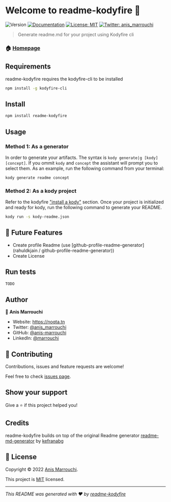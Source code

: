 # Welcome to readme-kodyfire 👋
![Version](https://img.shields.io/badge/version-0.0.4-blue.svg?cacheSeconds=2592000)
[![Documentation](https://img.shields.io/badge/documentation-yes-brightgreen.svg)](https://github.com/nooqta/kodyfire#install-a-kody)
[![License: MIT](https://img.shields.io/badge/License-MIT-yellow.svg)](https://github.com/nooqta/kodyfire/blob/main/LICENSE)
[![Twitter: anis\_marrouchi](https://img.shields.io/twitter/follow/anis\_marrouchi.svg?style=social)](https://twitter.com/anis\_marrouchi)

> Generate readme.md for your project using Kodyfire cli

### 🏠 [Homepage](https://github.com/nooqta/kodyfire)

## Requirements

readme-kodyfire requires the kodyfire-cli to be installed

```sh
npm install -g kodyfire-cli
```
## Install

```sh
npm install readme-kodyfire
```

## Usage

### Method 1: As a generator
In order to generate your artifacts. The syntax is `kody generate|g [kody] [concept]`. If you ommit `kody` and `concept` the assistant will prompt you to select them. As an example, run the following command from your terminal:
```sh
kody generate readme concept
```
### Method 2: As a kody project
Refer to the kodyfire ["install a kody"](https://github.com/nooqta/kodyfire#install-a-kody) section.
Once your project is initialized and ready for kody, run the following command to generate your README.
```sh
kody run -s kody-readme.json
```
## 📅 Future Features
- Create profile Readme (use [github-profile-readme-generator](rahuldkjain
/
github-profile-readme-generator))
- Create License
## Run tests

```sh
TODO
```

## Author

👤 **Anis Marrouchi**

* Website: https://noqta.tn
* Twitter: [@anis\_marrouchi](https://twitter.com/anis\_marrouchi)
* GitHub: [@anis-marrouchi](https://github.com/anis-marrouchi)
* LinkedIn: [@marrouchi](https://linkedin.com/in/marrouchi)

## 🤝 Contributing

Contributions, issues and feature requests are welcome!

Feel free to check [issues page](https://github.com/nooqta/readme-kodyfire/issues). 

## Show your support

Give a ⭐️ if this project helped you!

## Credits

readme-kodyfire builds on top of the original Readme generator [readme-md-generator](https://github.com/kefranabg/readme-md-generator) by [kefranabg](https://github.com/kefranabg)

## 📝 License

Copyright © 2022 [Anis Marrouchi](https://github.com/anis-marrouchi).

This project is [MIT](https://github.com/nooqta/kodyfire/blob/main/LICENSE) licensed.

***
_This README was generated with ❤️ by [readme-kodyfire](https://github.com/nooqta/readme-kodyfire)_
